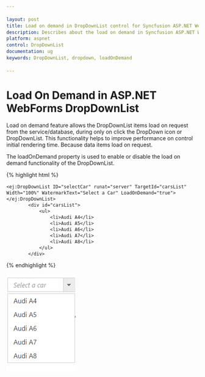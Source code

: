 ```yaml
---

layout: post
title: Load on demand in DropDownList control for Syncfusion ASP.NET WebForms
description: Describes about the load on demand in Syncfusion ASP.NET WebForms DropDownList control, its elements, and more.
platform: aspnet
control: DropDownList
documentation: ug
keywords: DropDownList, dropdown, loadOnDemand

---
```

# Load On Demand in ASP.NET WebForms DropDownList

Load on demand feature allows the DropDownList items load on request from the service/database, during only on click the DropDown icon or DropDownList. This functionality helps to improve performance on control initial rendering time. Because data items load on request. 

The loadOnDemand property is used to enable or disable the load on demand functionality of the DropDownList.

{% highlight html %}

    <ej:DropDownList ID="selectCar" runat="server" TargetId="carsList" Width="100%" WatermarkText="Select a Car" LoadOnDemand="true"></ej:DropDownList>
            <div id="carsList">
                <ul>
                    <li>Audi A4</li>
                    <li>Audi A5</li>
                    <li>Audi A6</li>
                    <li>Audi A7</li>
                    <li>Audi A8</li>
                </ul>
            </div>

     
{% endhighlight %}


![ASP.NET WebForms DropDownList LoadOnDemand](LoadOnDemand_images/loadondemand.png)